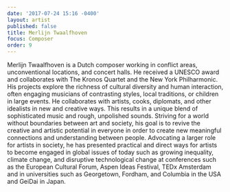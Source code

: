 ```yaml
---
date: '2017-07-24 15:16 -0400'
layout: artist
published: false
title: Merlijn Twaalfhoven
focus: Composer
order: 9
---
```

Merlijn Twaalfhoven is a Dutch composer working in conflict areas, unconventional locations, and concert halls. He received a UNESCO award and collaborates with The Kronos Quartet and the New York Philharmonic. His projects explore the richness of cultural diversity and human interaction, often engaging musicians of contrasting styles, local traditions, or children in large events. He collaborates with artists, cooks, diplomats, and other idealists in new and creative ways. This results in a unique blend of sophisticated music and rough, unpolished sounds. Striving for a world without boundaries between art and society, his goal is to revive the creative and artistic potential in everyone in order to create new meaningful connections and understanding between people. Advocating a larger role for artists in society, he has presented practical and direct ways for artists to become engaged in global issues of today such as growing inequality, climate change, and disruptive technological change at conferences such as the European Cultural Forum, Aspen Ideas Festival, TEDx Amsterdam and in universities such as Georgetown, Fordham, and Columbia in the USA and GeiDai in Japan. 
